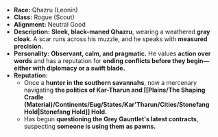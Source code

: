 
- **Race:** Qhazru (Leonin)
- **Class:** Rogue (Scout)
- **Alignment:** Neutral Good
- **Description:** **Sleek, black-maned Qhazru**, wearing a weathered **gray cloak**. A scar runs across his muzzle, and he speaks with **measured precision.**
- **Personality:** **Observant, calm, and pragmatic.** He values **action over words** and has a reputation for **ending conflicts before they begin—either with diplomacy or a swift blade.**
- **Reputation:**
    - Once a **hunter in the southern savannahs**, now a mercenary navigating **the politics of Kar-Tharun and [[Plains/The Shaping Cradle (Material)/Continents/Eug/States/Kar'Tharun/Cities/Stonefang Hold|Stonefang Hold]] Hold.**
    - Has begun **questioning the Grey Gauntlet's latest contracts**, suspecting **someone is using them as pawns.**